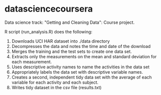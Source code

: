 datasciencecoursera
===================

Data science track: "Getting and Cleaning Data": Course project.

R script (run_analysis.R) does the following:
1. Downloads UCI HAR dataset into ./data directory
2. Decompresses the data and notes the time and date of the download
3. Merges the training and the test sets to create one data set.
4. Extracts only the measurements on the mean and standard deviation for each measurement. 
5. Uses descriptive activity names to name the activities in the data set
6. Appropriately labels the data set with descriptive variable names. 
7. Creates a second, independent tidy data set with the average of each variable for each activity and each subject. 
8. Writes tidy dataset in the csv file (results.txt) 